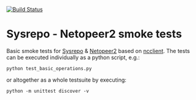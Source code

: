 [![Build Status](https://travis-ci.org/rastislavszabo/sysrepo-netopeer2-smoketests.svg?branch=master)](https://travis-ci.org/rastislavszabo/sysrepo-netopeer2-smoketests)

# Sysrepo - Netopeer2 smoke tests

Basic smoke tests for [Sysrepo](https://github.com/sysrepo/sysrepo) & [Netopeer2](https://github.com/CESNET/Netopeer2) based on [ncclient](https://github.com/ncclient/ncclient). The tests can be executed individually as a python script, e.g.:
```
python test_basic_operations.py
```
or altogether as a whole testsuite by executing:
```
python -m unittest discover -v
```
